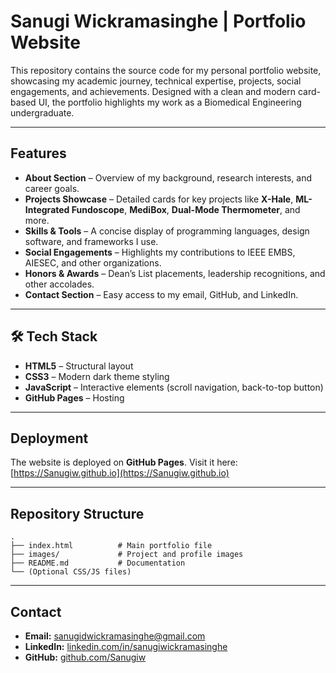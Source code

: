 # Sanugi Wickramasinghe | Portfolio Website

This repository contains the source code for my personal portfolio website, showcasing my academic journey, technical expertise, projects, social engagements, and achievements. Designed with a clean and modern card-based UI, the portfolio highlights my work as a Biomedical Engineering undergraduate.

---

## Features

- **About Section** – Overview of my background, research interests, and career goals.
- **Projects Showcase** – Detailed cards for key projects like **X-Hale**, **ML-Integrated Fundoscope**, **MediBox**, **Dual-Mode Thermometer**, and more.
- **Skills & Tools** – A concise display of programming languages, design software, and frameworks I use.
- **Social Engagements** – Highlights my contributions to IEEE EMBS, AIESEC, and other organizations.
- **Honors & Awards** – Dean’s List placements, leadership recognitions, and other accolades.
- **Contact Section** – Easy access to my email, GitHub, and LinkedIn.

---

## 🛠 Tech Stack

- **HTML5** – Structural layout
- **CSS3** – Modern dark theme styling
- **JavaScript** – Interactive elements (scroll navigation, back-to-top button)
- **GitHub Pages** – Hosting

---

## Deployment

The website is deployed on **GitHub Pages**. Visit it here:  
[https://Sanugiw.github.io](https://Sanugiw.github.io)

---

## Repository Structure

```plaintext
.
├── index.html          # Main portfolio file
├── images/             # Project and profile images
├── README.md           # Documentation
└── (Optional CSS/JS files)
```

---

## Contact

- **Email:** [sanugidwickramasinghe@gmail.com](mailto:sanugidwickramasinghe@gmail.com)  
- **LinkedIn:** [linkedin.com/in/sanugiwickramasinghe](https://linkedin.com/in/sanugiwickramasinghe)  
- **GitHub:** [github.com/Sanugiw](https://github.com/Sanugiw)

